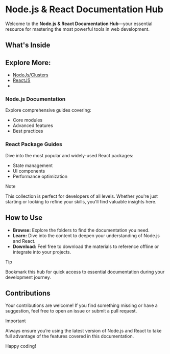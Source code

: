 # Node.js & React Documentation Hub

Welcome to the **Node.js & React Documentation Hub**—your essential resource for mastering the most powerful tools in web development.

## What's Inside

## Explore More:

- [NodeJs/Clusters](./NodeJs)
- [ReactJS](./ReactJS)
- 
### Node.js Documentation
Explore comprehensive guides covering:
- Core modules
- Advanced features
- Best practices

### React Package Guides
Dive into the most popular and widely-used React packages:
- State management
- UI components
- Performance optimization

>[!NOTE]
> This collection is perfect for developers of all levels. Whether you're just starting or looking to refine your skills, you'll find valuable insights here.

## How to Use

- **Browse:** Explore the folders to find the documentation you need.
- **Learn:** Dive into the content to deepen your understanding of Node.js and React.
- **Download:** Feel free to download the materials to reference offline or integrate into your projects.

>[!TIP]
> Bookmark this hub for quick access to essential documentation during your development journey.

## Contributions

Your contributions are welcome! If you find something missing or have a suggestion, feel free to open an issue or submit a pull request.

>[!IMPORTANT]
> Always ensure you’re using the latest version of Node.js and React to take full advantage of the features covered in this documentation.

Happy coding!

